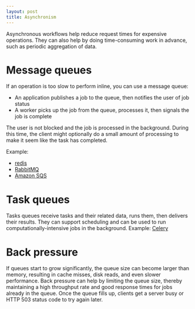 ```yaml
---
layout: post
title: Asynchronism
---
```


Asynchronous workflows help reduce request times for expensive operations. They can also help by doing time-consuming work in advance, such as periodic aggregation of data.

# Message queues

If an operation is too slow to perform inline, you can use a message queue:
- An application publishes a job to the queue, then notifies the user of job status
- A worker picks up the job from the queue, processes it, then signals the job is complete

The user is not blocked and the job is processed in the background. During this time, the client might optionally do a small amount of processing to make it seem like the task has completed.

Example:
- [redis](https://redis.io/)
- [RabbitMQ](https://www.rabbitmq.com/)
- [Amazon SQS](https://aws.amazon.com/sqs/)

# Task queues

Tasks queues receive tasks and their related data, runs them, then delivers their results. They can support scheduling and can be used to run computationally-intensive jobs in the background. Example: [Celery](http://www.celeryproject.org/)

# Back pressure

If queues start to grow significantly, the queue size can become larger than memory, resulting in cache misses, disk reads, and even slower performance. Back pressure can help by limiting the queue size, thereby maintaining a high throughput rate and good response times for jobs already in the queue. Once the queue fills up, clients get a server busy or HTTP 503 status code to try again later.
